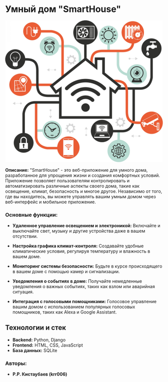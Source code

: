 # Умный дом "SmartHouse"

![SmartHouse](foreadme.jpg)

**Описание:** "SmartHouse" - это веб-приложение для умного дома, разработанное для упрощения жизни и создания комфортных условий. Приложение позволяет пользователям контролировать и автоматизировать различные аспекты своего дома, такие как освещение, климат, безопасность и многое другое. Независимо от того, где вы находитесь, вы можете управлять вашим умным домом через веб-интерфейс и мобильное приложение.

### Основные функции:

- **Удаленное управление освещением и электроникой:** Включайте и выключайте свет, музыку и другие устройства даже в вашем отсутствии.

- **Настройка графика климат-контроля:** Создавайте удобные климатические условия, регулируя температуру и влажность в вашем доме.

- **Мониторинг системы безопасности:** Будьте в курсе происходящего в вашем доме с помощью камер и сигнализации.

- **Уведомления о событиях в доме:** Получайте немедленные уведомления о важных событиях, таких как взлом или аварийная ситуация.

- **Интеграция с голосовыми помощниками:** Голосовое управление вашим домом с использованием популярных голосовых помощников, таких как Alexa и Google Assistant.

## Технологии и стек

- **Backend:** Python, Django
- **Frontend:** HTML, CSS, JavaScript
- **База данных:** SQLite

### Авторы:

- **Р.Р. Кистаубаев (krr006)**
